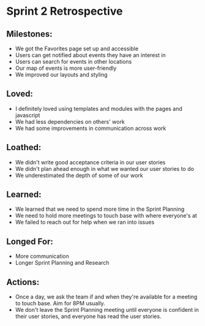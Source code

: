 # Sprint 2 Retrospective #

## Milestones: ##
- We got the Favorites page set up and accessible
- Users can get notified about events they have an interest in
- Users can search for events in other locations
- Our map of events is more user-friendly
- We improved our layouts and styling

## Loved: ##
- I definitely loved using templates and modules with the pages and javascript
- We had less dependencies on others' work
- We had some improvements in communication across work

## Loathed: ##
- We didn't write good acceptance criteria in our user stories
- We didn't plan ahead enough in what we wanted our user stories to do
- We underestimated the depth of some of our work

## Learned: ##
- We learned that we need to spend more time in the Sprint Planning
- We need to hold more meetings to touch base with where everyone's at
- We failed to reach out for help when we ran into issues

## Longed For: ##
- More communication
- Longer Sprint Planning and Research

## Actions: ##
- Once a day, we ask the team if and when they're available for a meeting to touch base. Aim for 8PM usually.
- We don't leave the Sprint Planning meeting until everyone is confident in their user stories, and everyone has read the user stories.
